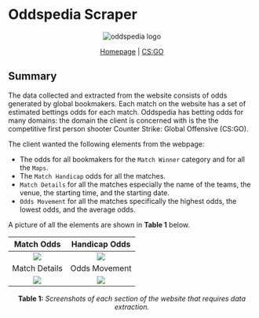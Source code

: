 # Oddspedia Scraper
<p align="center">
    <img src="https://github.com/miahj1/oddspedia-scraper/assets/84815985/9dff84fb-c35b-4eaf-b753-bc9d5f6a6611" alt="oddspedia logo">
    <div align="center"><a href="https://oddspedia.com/">Homepage</a> | <a href="https://oddspedia.com/counter-strike-global-offensive/odds">CS:GO</a></div>
</p>


## Summary
The data collected and extracted from the website consists of odds generated by global bookmakers. Each match on the website has a set of estimated bettings odds for each match. 
Oddspedia has betting odds for many domains: the domain the client is concerned with is the the competitive first person shooter Counter Strike: Global Offensive (CS:GO). 

The client wanted the following elements from the webpage: <br>

- The odds for all bookmakers for the `Match Winner` category and for all the `Maps`.
- The `Match Handicap` odds for all the matches.
- `Match Details` for all the matches especially the name of the teams, the venue, the starting time, and the starting date.
- `Odds Movement` for all the matches specifically the highest odds, the lowest odds, and the average odds.

A picture of all the elements are shown in <b>Table 1</b> below.

| Match Odds             |  Handicap Odds |
:-------------------------:|:-------------------------:
![](https://github.com/miahj1/oddspedia-scraper/assets/84815985/9a9b4bc8-2556-4a28-852a-914a56481143)  |  ![](https://github.com/miahj1/oddspedia-scraper/assets/84815985/215af60f-a2c1-431a-96a2-dcb4279ad94f)
| Match Details             |  Odds Movement |
![](https://github.com/miahj1/oddspedia-scraper/assets/84815985/363149a8-4e36-44d1-aceb-e261456469d8)  |  ![](https://github.com/miahj1/oddspedia-scraper/assets/84815985/2650b452-55a8-4e27-a337-3157eaf48834)
<p align="center"><strong>Table 1:</strong> <i>Screenshots of each section of the website that requires data extraction.</i></p>
